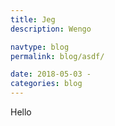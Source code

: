 ```yaml
---
title: Jeg
description: Wengo

navtype: blog
permalink: blog/asdf/

date: 2018-05-03 -
categories: blog
---
```

Hello